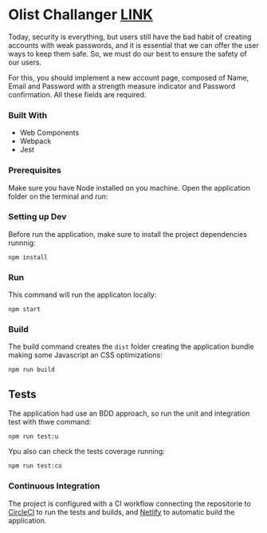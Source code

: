 # Olist Challanger [LINK](https://work-at-olist-jeff-test.netlify.com/)


Today, security is everything, but users still have the bad habit of creating accounts with weak passwords, and it is essential that we can offer the user ways to keep them safe. So, we must do our best to ensure the safety of our users.

For this, you should implement a new account page, composed of Name, Email and Password with a strength measure indicator and Password confirmation. All these fields are required.

### Built With
 - Web Components
 - Webpack
 - Jest

### Prerequisites
Make sure you have Node installed on you machine. Open the application folder on the terminal and run:


### Setting up Dev

Before run the application, make sure to install the project dependencies runnnig:

```shell
npm install
```

### Run
This command will run  the applicaton locally:
```shell
npm start
```

### Build
The build command creates the ```dist``` folder creating the application bundle making some Javascript an CSS optimizations: 

```shell
npm run build
```

## Tests
The application had use an BDD approach, so run the unit and integration test with thwe command:

```shell
npm run test:u
```

Ypu also can check the tests coverage running:

```shell
npm run test:co
```

### Continuous Integration
The project is configured with a CI workflow connecting the repositorie to [CircleCI](https://circleci.com) to run the tests and builds, and [Netlify](https://netlify.com) to automatic build the application.
